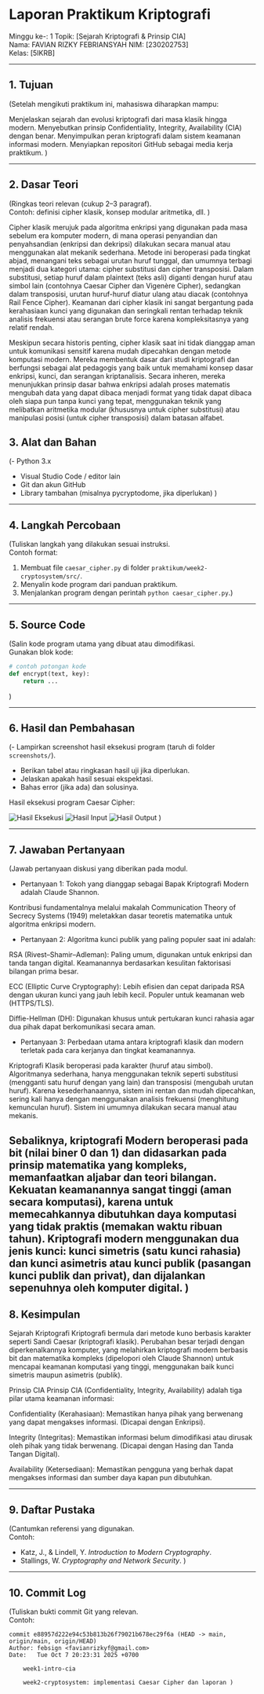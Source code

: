 # Laporan Praktikum Kriptografi
Minggu ke-: 1 
Topik: [Sejarah Kriptografi & Prinsip CIA]  
Nama: FAVIAN RIZKY FEBRIANSYAH
NIM: [230202753]  
Kelas: [5IKRB]  

---

## 1. Tujuan
(Setelah mengikuti praktikum ini, mahasiswa diharapkan mampu:

Menjelaskan sejarah dan evolusi kriptografi dari masa klasik hingga modern.
Menyebutkan prinsip Confidentiality, Integrity, Availability (CIA) dengan benar.
Menyimpulkan peran kriptografi dalam sistem keamanan informasi modern.
Menyiapkan repositori GitHub sebagai media kerja praktikum.
)

---

## 2. Dasar Teori
(Ringkas teori relevan (cukup 2–3 paragraf).  
Contoh: definisi cipher klasik, konsep modular aritmetika, dll.  )

Cipher klasik merujuk pada algoritma enkripsi yang digunakan pada masa sebelum era komputer modern, di mana operasi penyandian dan penyahsandian (enkripsi dan dekripsi) dilakukan secara manual atau menggunakan alat mekanik sederhana. Metode ini beroperasi pada tingkat abjad, menangani teks sebagai urutan huruf tunggal, dan umumnya terbagi menjadi dua kategori utama: cipher substitusi dan cipher transposisi. Dalam substitusi, setiap huruf dalam plaintext (teks asli) diganti dengan huruf atau simbol lain (contohnya Caesar Cipher dan Vigenère Cipher), sedangkan dalam transposisi, urutan huruf-huruf diatur ulang atau diacak (contohnya Rail Fence Cipher). Keamanan dari cipher klasik ini sangat bergantung pada kerahasiaan kunci yang digunakan dan seringkali rentan terhadap teknik analisis frekuensi atau serangan brute force karena kompleksitasnya yang relatif rendah. 

Meskipun secara historis penting, cipher klasik saat ini tidak dianggap aman untuk komunikasi sensitif karena mudah dipecahkan dengan metode komputasi modern. Mereka membentuk dasar dari studi kriptografi dan berfungsi sebagai alat pedagogis yang baik untuk memahami konsep dasar enkripsi, kunci, dan serangan kriptanalisis. Secara inheren, mereka menunjukkan prinsip dasar bahwa enkripsi adalah proses matematis mengubah data yang dapat dibaca menjadi format yang tidak dapat dibaca oleh siapa pun tanpa kunci yang tepat, menggunakan teknik yang melibatkan aritmetika modular (khususnya untuk cipher substitusi) atau manipulasi posisi (untuk cipher transposisi) dalam batasan alfabet.

## 3. Alat dan Bahan
(- Python 3.x  
- Visual Studio Code / editor lain  
- Git dan akun GitHub  
- Library tambahan (misalnya pycryptodome, jika diperlukan)  )

---

## 4. Langkah Percobaan
(Tuliskan langkah yang dilakukan sesuai instruksi.  
Contoh format:
1. Membuat file `caesar_cipher.py` di folder `praktikum/week2-cryptosystem/src/`.
2. Menyalin kode program dari panduan praktikum.
3. Menjalankan program dengan perintah `python caesar_cipher.py`.)

---

## 5. Source Code
(Salin kode program utama yang dibuat atau dimodifikasi.  
Gunakan blok kode:

```python
# contoh potongan kode
def encrypt(text, key):
    return ...
```
)

---

## 6. Hasil dan Pembahasan
(- Lampirkan screenshot hasil eksekusi program (taruh di folder `screenshots/`).  
- Berikan tabel atau ringkasan hasil uji jika diperlukan.  
- Jelaskan apakah hasil sesuai ekspektasi.  
- Bahas error (jika ada) dan solusinya. 

Hasil eksekusi program Caesar Cipher:

![Hasil Eksekusi](screenshots/hasil_eksekusi.png)
![Hasil Input](screenshots/hasil_input.png)
![Hasil Output](screenshots/hasil_output.png)
)

---

## 7. Jawaban Pertanyaan
(Jawab pertanyaan diskusi yang diberikan pada modul.  
- Pertanyaan 1: Tokoh yang dianggap sebagai Bapak Kriptografi Modern adalah Claude Shannon.

Kontribusi fundamentalnya melalui makalah Communication Theory of Secrecy Systems (1949) meletakkan dasar teoretis matematika untuk algoritma enkripsi modern.
- Pertanyaan 2: Algoritma kunci publik yang paling populer saat ini adalah:

RSA (Rivest–Shamir–Adleman): Paling umum, digunakan untuk enkripsi dan tanda tangan digital. Keamanannya berdasarkan kesulitan faktorisasi bilangan prima besar.

ECC (Elliptic Curve Cryptography): Lebih efisien dan cepat daripada RSA dengan ukuran kunci yang jauh lebih kecil. Populer untuk keamanan web (HTTPS/TLS).

Diffie-Hellman (DH): Digunakan khusus untuk pertukaran kunci rahasia agar dua pihak dapat berkomunikasi secara aman.
- Pertanyaan 3:  Perbedaan utama antara kriptografi klasik dan modern terletak pada cara kerjanya dan tingkat keamanannya.

Kriptografi Klasik beroperasi pada karakter (huruf atau simbol). Algoritmanya sederhana, hanya menggunakan teknik seperti substitusi (mengganti satu huruf dengan yang lain) dan transposisi (mengubah urutan huruf). Karena kesederhanaannya, sistem ini rentan dan mudah dipecahkan, sering kali hanya dengan menggunakan analisis frekuensi (menghitung kemunculan huruf). Sistem ini umumnya dilakukan secara manual atau mekanis.

Sebaliknya, kriptografi Modern beroperasi pada bit (nilai biner 0 dan 1) dan didasarkan pada prinsip matematika yang kompleks, memanfaatkan aljabar dan teori bilangan. Kekuatan keamanannya sangat tinggi (aman secara komputasi), karena untuk memecahkannya dibutuhkan daya komputasi yang tidak praktis (memakan waktu ribuan tahun). Kriptografi modern menggunakan dua jenis kunci: kunci simetris (satu kunci rahasia) dan kunci asimetris atau kunci publik (pasangan kunci publik dan privat), dan dijalankan sepenuhnya oleh komputer digital.
)
---

## 8. Kesimpulan
Sejarah Kriptografi
Kriptografi bermula dari metode kuno berbasis karakter seperti Sandi Caesar (kriptografi klasik). Perubahan besar terjadi dengan diperkenalkannya komputer, yang melahirkan kriptografi modern berbasis bit dan matematika kompleks (dipelopori oleh Claude Shannon) untuk mencapai keamanan komputasi yang tinggi, menggunakan baik kunci simetris maupun asimetris (publik).

Prinsip CIA
Prinsip CIA (Confidentiality, Integrity, Availability) adalah tiga pilar utama keamanan informasi:

Confidentiality (Kerahasiaan): Memastikan hanya pihak yang berwenang yang dapat mengakses informasi. (Dicapai dengan Enkripsi).

Integrity (Integritas): Memastikan informasi belum dimodifikasi atau dirusak oleh pihak yang tidak berwenang. (Dicapai dengan Hasing dan Tanda Tangan Digital).

Availability (Ketersediaan): Memastikan pengguna yang berhak dapat mengakses informasi dan sumber daya kapan pun dibutuhkan.

---

## 9. Daftar Pustaka
(Cantumkan referensi yang digunakan.  
Contoh:  
- Katz, J., & Lindell, Y. *Introduction to Modern Cryptography*.  
- Stallings, W. *Cryptography and Network Security*.  )

---

## 10. Commit Log
(Tuliskan bukti commit Git yang relevan.  
Contoh:
```
commit e88957d222e94c53b813b26f79021b678ec29f6a (HEAD -> main, origin/main, origin/HEAD)
Author: febsign <favianrizkyf@gmail.com>
Date:   Tue Oct 7 20:23:31 2025 +0700

    week1-intro-cia

    week2-cryptosystem: implementasi Caesar Cipher dan laporan )
```
